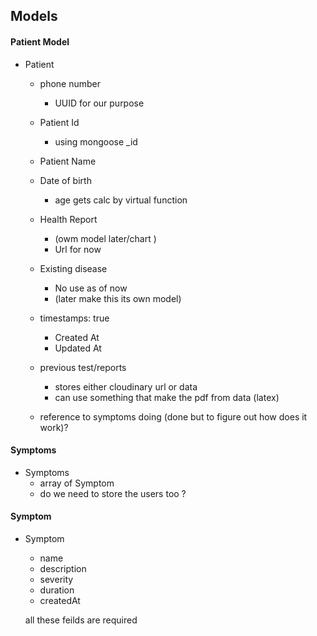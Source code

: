 ## Models

#### Patient Model
- Patient

    - phone number
        - UUID for our purpose
    - Patient Id
        - using mongoose _id
    - Patient Name
    - Date of birth
        - age gets calc by virtual function 
    - Health Report 
        - (owm model later/chart )
        - Url for now

    - Existing disease
        - No use as of now
        - (later make this its own model)
    - timestamps: true
        - Created At
        - Updated At

    - previous test/reports
        - stores either cloudinary url or data 
        - can use something that make the pdf from data (latex)
    
    - reference to symptoms
        doing (done but to figure out how does it work)?


#### Symptoms
- Symptoms
    - array of Symptom
    - do we need to store the users too ?

#### Symptom

- Symptom 
    - name
    - description
    - severity
    - duration
    - createdAt

    all these feilds are required